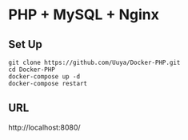 # PHP + MySQL + Nginx

## Set Up
`git clone https://github.com/Uuya/Docker-PHP.git`  
`cd Docker-PHP`  
`docker-compose up -d`  
`docker-compose restart`  

## URL
http://localhost:8080/
